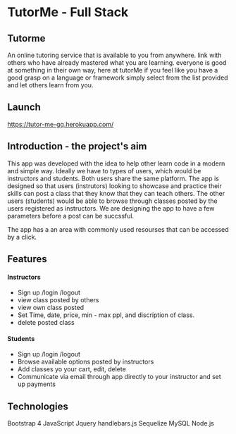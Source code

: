# TutorMe - Full Stack 

## Tutorme
An online tutoring service that is available to you from anywhere. link with others who have already mastered what you are learning. everyone is good at something in their own way, here at tutorMe if you feel like you have a good grasp on a language or framework simply select from the list provided and let others learn from you.

## Launch
https://tutor-me-gq.herokuapp.com/

## Introduction - the project's aim
This app was developed with the idea to help other learn code in a modern and simple way. Ideally we have to types of users, which would be instructors and students. Both users share the same platform. The app is designed so that users (instrutors) looking to showcase and practice their skills can post a class that they know that they can teach others. The other users (students) would be able to browse through classes posted by the users registered as instructors. We are designing the app to have a few parameters before a post can be succssful.

The app has a an area with commonly used resourses that can be accessed by a click.

## Features
#### Instructors
* Sign up /login /logout
* view class posted by others 
* view own class posted
* Set Time, date, price, min - max ppl, and discription of class.
* delete posted class

#### Students
* Sign up /login /logout
* Browse available options posted by instructors
* Add classes yo your cart, edit, delete
* Communicate via email through app directly to your instructor and set up payments

## Technologies
Bootstrap 4 
JavaScript
Jquery
handlebars.js
Sequelize 
MySQL
Node.js
